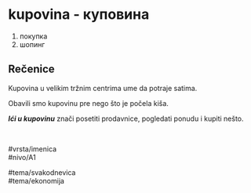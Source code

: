 # kupovina - куповина

1. покупка  
2. шопинг

## Rečenice

Kupovina u velikim tržnim centrima ume da potraje satima.

Obavili smo kupovinu pre nego što je počela kiša.

***Ići u kupovinu*** znači posetiti prodavnice, pogledati ponudu i kupiti nešto.

<br>

#vrsta/imenica  
#nivo/A1  

#tema/svakodnevica  
#tema/ekonomija  
